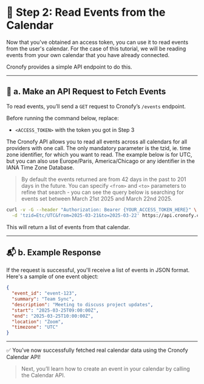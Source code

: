 # 📅 Step 2: Read Events from the Calendar

Now that you've obtained an access token, you can use it to read events from the user's calendar. For the case of this tutorial, we will be reading events from your own calendar that you have already connected. 

Cronofy provides a simple API endpoint to do this.

---

## 🔁 a. Make an API Request to Fetch Events

To read events, you’ll send a `GET` request to Cronofy’s `/events` endpoint.

Before running the command below, replace:
 
- `<ACCESS_TOKEN>` with the token you got in Step 3


The Cronofy API allows you to read all events across all calendars for all providers with one call. The only mandatory parameter is the tzid, ie. time zone identifier, for which you want to read. The example below is for UTC, but you can also use Europe/Paris, America/Chicago or any identifier in the IANA Time Zone Database.

> By default the events returned are from 42 days in the past to 201 days in the future. You can specify `<from>` and `<to>` parameters to refine that search - you can see the query below is searching for events set between March 21st 2025 and March 22nd 2025.



```bash
curl -v -G --header "Authorization: Bearer {YOUR_ACCESS_TOKEN_HERE}" \
  -d 'tzid=Etc/UTC&from=2025-03-21&to=2025-03-22' https://api.cronofy.com/v1/events
```

This will return a list of events from that calendar.

---


## 📬 b. Example Response

If the request is successful, you'll receive a list of events in JSON format. Here's a sample of one event object:

```json
{
  "event_id": "event-123",
  "summary": "Team Sync",
  "description": "Meeting to discuss project updates",
  "start": "2025-03-25T09:00:00Z",
  "end": "2025-03-25T10:00:00Z",
  "location": "Zoom",
  "timezone": "UTC"
}
```

---

✅ You’ve now successfully fetched real calendar data using the Cronofy Calendar API!


> Next, you’ll learn how to create an event in your calendar by calling the Calendar API.

